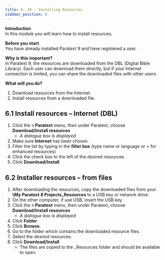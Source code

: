 ```yaml
---
title: 6. IR - Installing Resources
sidebar_position: 9
---
```

**Introduction**  
In this module you will learn how to install resources.

**Before you start**  
You have already installed Paratext 9 and have registered a user.

**Why is this important?**  
In Paratext 9, the resources are downloaded from the DBL (Digital Bible Library). Each user can download them directly, but if your Internet connection is limited, you can share the downloaded files with other users.

**What will you do?**  
1. Download resources from the Internet.
1. Install resources from a downloaded file.

## 6.1 Install resources – Internet (DBL)

1. Click the **≡ Paratext** menu, then under Paratext, choose **Download/Install resources**
	- _A dialogue box is displayed_
1. Make sure **Internet** has been chosen.
1. Filter the list by typing in the **filter box** (type name or language or + for enhanced resources)
1. Click the check box to the left of the desired resources.
1. Click **Download/Install**

#####  

## 6.2 Installer resources – from files
1. After downloading the resources, copy the downloaded files from your **\My Paratext 8 Projects\_Resources** to a USB key or network drive.
1. On the other computer, if use USB, insert the USB key.
1. Click the **≡ Paratext** menu, then under Paratext, choose **Download/Install resources**
	- *A dialogue box is displayed*
1. Click **Folder**
1. Click **Browse**.
1. Go to the folder which contains the downloaded resource files.
1. Select the desired resources.
1. Click **Download/Install**
    - The files are copied to the _Resources folder and should be available to open.
